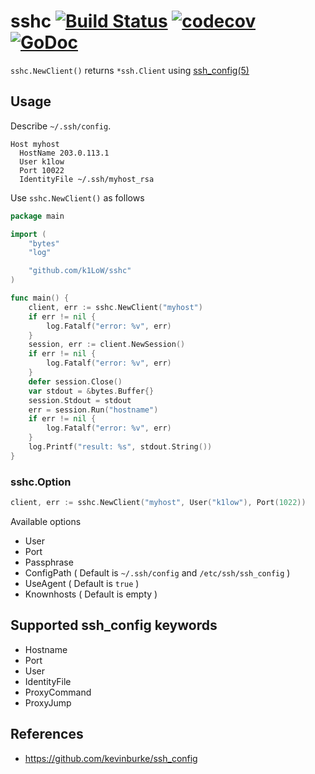 # sshc [![Build Status](https://github.com/k1LoW/sshc/workflows/build/badge.svg)](https://github.com/k1LoW/sshc/actions) [![codecov](https://codecov.io/gh/k1LoW/sshc/branch/master/graph/badge.svg)](https://codecov.io/gh/k1LoW/sshc) [![GoDoc](https://godoc.org/github.com/k1LoW/sshc?status.svg)](https://godoc.org/github.com/k1LoW/sshc)

`sshc.NewClient()` returns `*ssh.Client` using [ssh_config(5)](https://linux.die.net/man/5/ssh_config)

## Usage

Describe `~/.ssh/config`.

```
Host myhost
  HostName 203.0.113.1
  User k1low
  Port 10022
  IdentityFile ~/.ssh/myhost_rsa
```

Use `sshc.NewClient()` as follows

``` go
package main

import (
	"bytes"
	"log"

	"github.com/k1LoW/sshc"
)

func main() {
	client, err := sshc.NewClient("myhost")
	if err != nil {
		log.Fatalf("error: %v", err)
	}
	session, err := client.NewSession()
	if err != nil {
		log.Fatalf("error: %v", err)
	}
	defer session.Close()
	var stdout = &bytes.Buffer{}
	session.Stdout = stdout
	err = session.Run("hostname")
	if err != nil {
		log.Fatalf("error: %v", err)
	}
	log.Printf("result: %s", stdout.String())
}
```

### sshc.Option

``` go
client, err := sshc.NewClient("myhost", User("k1low"), Port(1022))
```

Available options

- User
- Port
- Passphrase
- ConfigPath ( Default is `~/.ssh/config` and `/etc/ssh/ssh_config` )
- UseAgent ( Default is `true` )
- Knownhosts ( Default is empty )

## Supported ssh_config keywords

- Hostname
- Port
- User
- IdentityFile
- ProxyCommand
- ProxyJump

## References

- https://github.com/kevinburke/ssh_config
